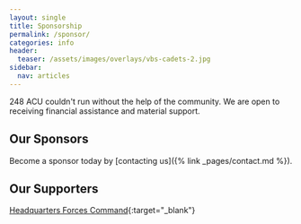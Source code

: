 ```yaml
---
layout: single
title: Sponsorship
permalink: /sponsor/
categories: info
header:
  teaser: /assets/images/overlays/vbs-cadets-2.jpg
sidebar:
  nav: articles
---
```


248 ACU couldn't run without the help of the community. We are open to receiving financial assistance and material support. 

## Our Sponsors

Become a sponsor today by [contacting us]({% link _pages/contact.md %}). 

## Our Supporters

<i class="fas fa-map-marked-alt"></i>  [Headquarters Forces Command](https://www.facebook.com/AusArmyForcesCommand){:target="_blank"}